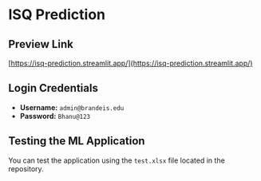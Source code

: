 # ISQ Prediction

## Preview Link

[https://isq-prediction.streamlit.app/](https://isq-prediction.streamlit.app/)

## Login Credentials

- **Username:** `admin@brandeis.edu`
- **Password:** `Bhanu@123`

## Testing the ML Application

You can test the application using the `test.xlsx` file located in the repository.
